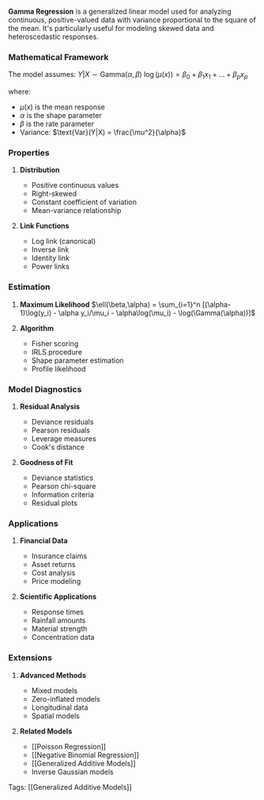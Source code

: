 **Gamma Regression** is a generalized linear model used for analyzing continuous, positive-valued data with variance proportional to the square of the mean. It's particularly useful for modeling skewed data and heteroscedastic responses.

### Mathematical Framework
The model assumes:
$Y|X \sim \text{Gamma}(\alpha, \beta)$
$\log(\mu(x)) = \beta_0 + \beta_1x_1 + ... + \beta_px_p$

where:
- $\mu(x)$ is the mean response
- $\alpha$ is the shape parameter
- $\beta$ is the rate parameter
- Variance: $\text{Var}(Y|X) = \frac{\mu^2}{\alpha}$

### Properties
1. **Distribution**
   - Positive continuous values
   - Right-skewed
   - Constant coefficient of variation
   - Mean-variance relationship

2. **Link Functions**
   - Log link (canonical)
   - Inverse link
   - Identity link
   - Power links

### Estimation
1. **Maximum Likelihood**
   $\ell(\beta,\alpha) = \sum_{i=1}^n [(\alpha-1)\log(y_i) - \alpha y_i/\mu_i - \alpha\log(\mu_i) - \log(\Gamma(\alpha))]$

2. **Algorithm**
   - Fisher scoring
   - IRLS procedure
   - Shape parameter estimation
   - Profile likelihood

### Model Diagnostics
1. **Residual Analysis**
   - Deviance residuals
   - Pearson residuals
   - Leverage measures
   - Cook's distance

2. **Goodness of Fit**
   - Deviance statistics
   - Pearson chi-square
   - Information criteria
   - Residual plots

### Applications
1. **Financial Data**
   - Insurance claims
   - Asset returns
   - Cost analysis
   - Price modeling

2. **Scientific Applications**
   - Response times
   - Rainfall amounts
   - Material strength
   - Concentration data

### Extensions
1. **Advanced Methods**
   - Mixed models
   - Zero-inflated models
   - Longitudinal data
   - Spatial models

2. **Related Models**
   - [[Poisson Regression]]
   - [[Negative Binomial Regression]]
   - [[Generalized Additive Models]]
   - Inverse Gaussian models

Tags:
[[Generalized Additive Models]]
